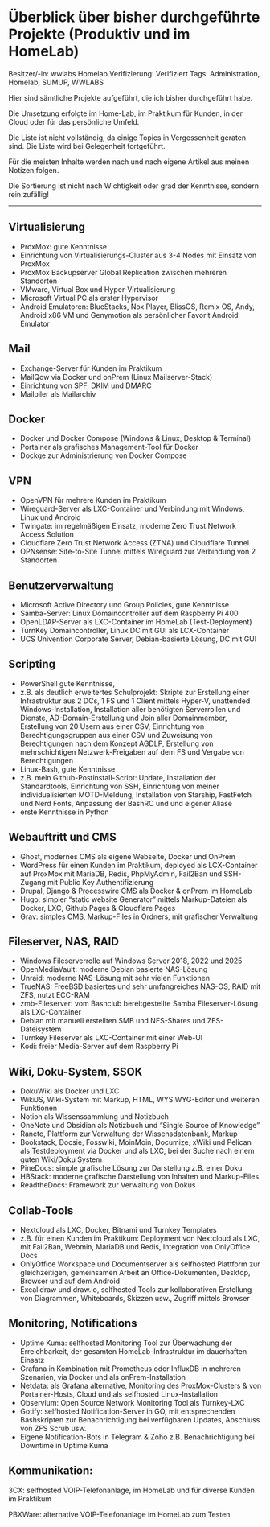 # Überblick über bisher durchgeführte Projekte (Produktiv und im HomeLab)

Besitzer/-in: wwlabs Homelab
Verifizierung: Verifiziert
Tags: Administration, Homelab, SUMUP, WWLABS

Hier sind sämtliche Projekte aufgeführt, die ich bisher durchgeführt habe.

Die Umsetzung erfolgte im Home-Lab, im Praktikum für Kunden, in der Cloud oder für das persönliche Umfeld.

Die Liste ist nicht vollständig, da einige Topics in Vergessenheit geraten sind. Die Liste wird bei Gelegenheit fortgeführt.

Für die meisten Inhalte werden nach und nach eigene Artikel aus meinen Notizen folgen.

Die Sortierung ist nicht nach Wichtigkeit oder grad der Kenntnisse, sondern rein zufällig!

---

## **Virtualisierung**

- ProxMox: gute Kenntnisse
- Einrichtung von Virtualisierungs-Cluster aus 3-4 Nodes mit Einsatz von ProxMox
- ProxMox Backupserver Global Replication zwischen mehreren Standorten
- VMware, Virtual Box und Hyper-Virtualisierung
- Microsoft Virtual PC als erster Hypervisor
- Android Emulatoren: BlueStacks, Nox Player, BlissOS, Remix OS, Andy, Android x86 VM und Genymotion als persönlicher Favorit Android Emulator

## Mail

- Exchange-Server für Kunden im Praktikum
- MailQow via Docker und onPrem (Linux Mailserver-Stack)
- Einrichtung von SPF, DKIM und DMARC
- Mailpiler als Mailarchiv

## Docker

- Docker und Docker Compose (Windows & Linux, Desktop & Terminal)
- Portainer als grafisches Management-Tool für Docker
- Dockge zur Administrierung von Docker Compose

## VPN

- OpenVPN für mehrere Kunden im Praktikum
- Wireguard-Server als LXC-Container und Verbindung mit Windows, Linux und Android
- Twingate: im regelmäßigen Einsatz, moderne Zero Trust Network Access Solution
- Cloudflare Zero Trust Network Access (ZTNA) und Cloudflare Tunnel
- OPNsense: Site-to-Site Tunnel mittels Wireguard zur Verbindung von 2 Standorten

## Benutzerverwaltung

- Microsoft Active Directory und Group Policies, gute Kenntnisse
- Samba-Server: Linux Domaincontroller auf dem Raspberry Pi 400
- OpenLDAP-Server als LXC-Container im HomeLab (Test-Deployment)
- TurnKey Domaincontroller, Linux DC mit GUI als LCX-Container
- UCS Univention Corporate Server, Debian-basierte Lösung, DC mit GUI

## Scripting

- PowerShell gute Kenntnisse,
- z.B. als deutlich erweitertes Schulprojekt: Skripte zur Erstellung einer Infrastruktur aus 2 DCs, 1 FS und 1 Client mittels Hyper-V, unattended Windows-Installation, Installation aller benötigten Serverrollen und Dienste, AD-Domain-Erstellung und Join aller Domainmember, Erstellung von 20 Usern aus einer CSV, Einrichtung von Berechtigungsgruppen aus einer CSV und Zuweisung von Berechtigungen nach dem Konzept AGDLP, Erstellung von mehrschichtigen Netzwerk-Freigaben auf dem FS und Vergabe von Berechtigungen
- Linux-Bash, gute Kenntnisse
- z.B. mein Github-Postinstall-Script: Update, Installation der Standardtools, Einrichtung von SSH, Einrichtung von meiner individualisierten MOTD-Meldung, Installation von Starship, FastFetch und Nerd Fonts, Anpassung der BashRC und und eigener Aliase
- erste Kenntnisse in Python

## Webauftritt und CMS

- Ghost, modernes CMS als eigene Webseite, Docker und OnPrem
- WordPress für einen Kunden im Praktikum, deployed als LCX-Container auf ProxMox mit MariaDB, Redis, PhpMyAdmin, Fail2Ban und SSH-Zugang mit Public Key Authentifizierung
- Drupal, Django & Processwire CMS als Docker & onPrem im HomeLab
- Hugo: simpler “static website Generator” mittels Markup-Dateien als Docker, LXC, Github Pages & Cloudflare Pages
- Grav: simples CMS, Markup-Files in Ordners, mit grafischer Verwaltung

## Fileserver, NAS, RAID

- Windows Fileserverrolle auf Windows Server 2018, 2022 und 2025
- OpenMediaVault: moderne Debian basierte NAS-Lösung
- Unraid: moderne NAS-Lösung mit sehr vielen Funktionen
- TrueNAS: FreeBSD basiertes und sehr umfangreiches NAS-OS, RAID mit ZFS, nutzt ECC-RAM
- zmb-Fileserver: vom Bashclub bereitgestellte Samba Fileserver-Lösung als LXC-Container
- Debian mit manuell erstellten SMB und NFS-Shares und ZFS-Dateisystem
- Turnkey Fileserver als LXC-Container mit einer Web-UI
- Kodi: freier Media-Server auf dem Raspberry Pi

## Wiki, Doku-System, SSOK

- DokuWiki als Docker und LXC
- WikiJS, Wiki-System mit Markup, HTML, WYSIWYG-Editor und weiteren Funktionen
- Notion als Wissenssammlung und Notizbuch
- OneNote und Obsidian als Notizbuch und “Single Source of Knowledge”
- Raneto, Plattform zur Verwaltung der Wissensdatenbank, Markup
- Bookstack, Docsie, Fosswiki, MoinMoin, Documize, xWiki und Pelican als Testdeployment via Docker und als LXC, bei der Suche nach einem guten Wiki/Doku System
- PineDocs: simple grafische Lösung zur Darstellung z.B. einer Doku
- HBStack: moderne grafische Darstellung von Inhalten und Markup-Files
- ReadtheDocs: Framework zur Verwaltung von Dokus

## Collab-Tools

- Nextcloud als LXC, Docker, Bitnami und Turnkey Templates
- z.B. für einen Kunden im Praktikum: Deployment von Nextcloud als LXC, mit Fail2Ban, Webmin, MariaDB und Redis, Integration von OnlyOffice Docs
- OnlyOffice Workspace und Documentserver als selfhosted Plattform zur gleichzeitigen, gemeinsamen Arbeit an Office-Dokumenten, Desktop, Browser und auf dem Android
- Excalidraw und draw.io, selfhosted Tools zur kollaborativen Erstellung von Diagrammen, Whiteboards, Skizzen usw., Zugriff mittels Browser

## Monitoring, Notifications

- Uptime Kuma: selfhosted Monitoring Tool zur Überwachung der Erreichbarkeit, der gesamten HomeLab-Infrastruktur im dauerhaften Einsatz
- Grafana in Kombination mit Prometheus oder InfluxDB in mehreren Szenarien, via Docker und als onPrem-Installation
- Netdata: als Grafana alternative, Monitoring des ProxMox-Clusters & von Portainer-Hosts, Cloud und als selfhosted Linux-Installation
- Observium: Open Source Network Monitoring Tool als Turnkey-LXC
- Gotify: selfhosted Notification-Server in GO, mit entsprechenden Bashskripten zur Benachrichtigung bei verfügbaren Updates, Abschluss von ZFS Scrub usw.
- Eigene Notification-Bots in Telegram & Zoho z.B. Benachrichtigung bei Downtime in Uptime Kuma

## Kommunikation:

3CX: selfhosted VOIP-Telefonanlage, im HomeLab und für diverse Kunden im Praktikum

PBXWare: alternative VOIP-Telefonanlage im HomeLab zum Testen
